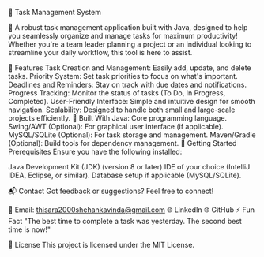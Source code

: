 📝 Task Management System

🚀 A robust task management application built with Java, designed to help you seamlessly organize and manage tasks for maximum productivity! Whether you're a team leader planning a project or an individual looking to streamline your daily workflow, this tool is here to assist.

🌟 Features
Task Creation and Management: Easily add, update, and delete tasks.
Priority System: Set task priorities to focus on what's important.
Deadlines and Reminders: Stay on track with due dates and notifications.
Progress Tracking: Monitor the status of tasks (To Do, In Progress, Completed).
User-Friendly Interface: Simple and intuitive design for smooth navigation.
Scalability: Designed to handle both small and large-scale projects efficiently.
🔧 Built With
Java: Core programming language.
Swing/AWT (Optional): For graphical user interface (if applicable).
MySQL/SQLite (Optional): For task storage and management.
Maven/Gradle (Optional): Build tools for dependency management.
🚀 Getting Started
Prerequisites
Ensure you have the following installed:

Java Development Kit (JDK) (version 8 or later)
IDE of your choice (IntelliJ IDEA, Eclipse, or similar).
Database setup if applicable (MySQL/SQLite).


📬 Contact
Got feedback or suggestions? Feel free to connect!

📧 Email: thisara2000shehankavinda@gmail.com
🌐 LinkedIn
🌐 GitHub
⚡ Fun Fact
"The best time to complete a task was yesterday. The second best time is now!"

📜 License
This project is licensed under the MIT License.

